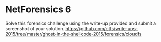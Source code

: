 # NetForensics 6
Solve this forensics challenge using the write-up provided and submit a screenshot of your solution. <https://github.com/ctfs/write-ups-2015/tree/master/ghost-in-the-shellcode-2015/forensics/cloudfs> 